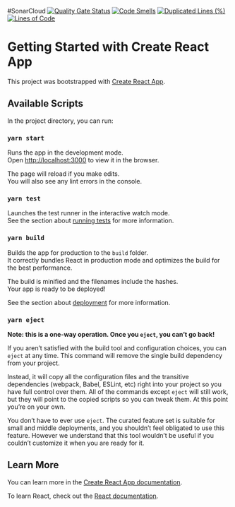 #SonarCloud
[![Quality Gate Status](https://sonarcloud.io/api/project_badges/measure?project=pnu-cs-timeout&metric=alert_status)](https://sonarcloud.io/summary/new_code?id=pnu-cs-timeout) [![Code Smells](https://sonarcloud.io/api/project_badges/measure?project=pnu-cs-timeout&metric=code_smells)](https://sonarcloud.io/summary/new_code?id=pnu-cs-timeout) [![Duplicated Lines (%)](https://sonarcloud.io/api/project_badges/measure?project=pnu-cs-timeout&metric=duplicated_lines_density)](https://sonarcloud.io/summary/new_code?id=pnu-cs-timeout) [![Lines of Code](https://sonarcloud.io/api/project_badges/measure?project=pnu-cs-timeout&metric=ncloc)](https://sonarcloud.io/summary/new_code?id=pnu-cs-timeout)

# Getting Started with Create React App

This project was bootstrapped with [Create React App](https://github.com/facebook/create-react-app).

## Available Scripts

In the project directory, you can run:

### `yarn start`

Runs the app in the development mode.\
Open [http://localhost:3000](http://localhost:3000) to view it in the browser.

The page will reload if you make edits.\
You will also see any lint errors in the console.

### `yarn test`

Launches the test runner in the interactive watch mode.\
See the section about [running tests](https://facebook.github.io/create-react-app/docs/running-tests) for more information.

### `yarn build`

Builds the app for production to the `build` folder.\
It correctly bundles React in production mode and optimizes the build for the best performance.

The build is minified and the filenames include the hashes.\
Your app is ready to be deployed!

See the section about [deployment](https://facebook.github.io/create-react-app/docs/deployment) for more information.

### `yarn eject`

**Note: this is a one-way operation. Once you `eject`, you can’t go back!**

If you aren’t satisfied with the build tool and configuration choices, you can `eject` at any time. This command will remove the single build dependency from your project.

Instead, it will copy all the configuration files and the transitive dependencies (webpack, Babel, ESLint, etc) right into your project so you have full control over them. All of the commands except `eject` will still work, but they will point to the copied scripts so you can tweak them. At this point you’re on your own.

You don’t have to ever use `eject`. The curated feature set is suitable for small and middle deployments, and you shouldn’t feel obligated to use this feature. However we understand that this tool wouldn’t be useful if you couldn’t customize it when you are ready for it.

## Learn More

You can learn more in the [Create React App documentation](https://facebook.github.io/create-react-app/docs/getting-started).

To learn React, check out the [React documentation](https://reactjs.org/).
